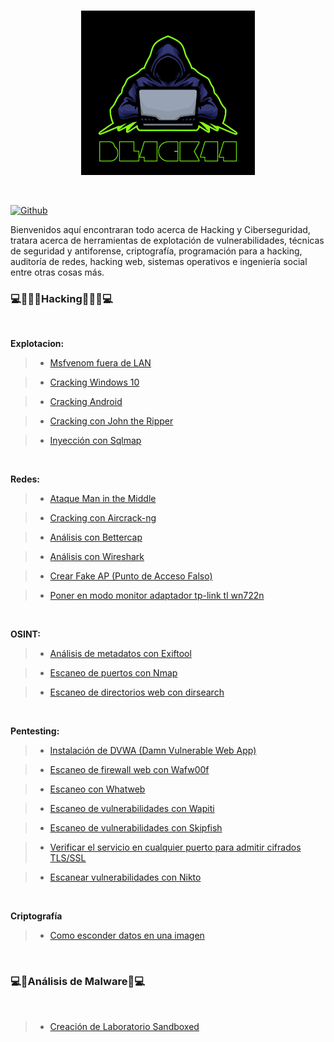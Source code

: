 
<br>

<p align="center">
<img src="Logotipo.jpg" width="278px">
</p>

<br>

[![Github](https://img.shields.io/badge/Github-bl4ck44-yellow?style=for-the-badge&logo=github)](https://github.com/bl4ck44)

Bienvenidos aquí encontraran todo acerca de Hacking y Ciberseguridad, tratara acerca de herramientas de explotación de vulnerabilidades, técnicas de seguridad y antiforense, criptografía, programación para a hacking, auditoría de redes, hacking web, sistemas operativos e ingeniería social entre otras cosas más.

### 💻👩🏻‍💻**Hacking**👩🏻‍💻💻

</br>

**Explotacion:**

> * [Msfvenom fuera de LAN](https://github.com/bl4ck44/Articulos/blob/master/Explotaci%C3%B3n/Msfvenom/Msfvenom.md)

> * [Cracking Windows 10](https://github.com/bl4ck44/Articulos/blob/master/Explotaci%C3%B3n/Cracking-Windows-10/Cracking.md)

> * [Cracking Android](https://github.com/bl4ck44/Articulos/blob/master/Explotaci%C3%B3n/Cracking-Android/Android.md)

> * [Cracking con John the Ripper](https://github.com/bl4ck44/Articulos/blob/master/Explotaci%C3%B3n/John-the-Ripper/John-the-Ripper.md)

> * [Inyección con Sqlmap](https://github.com/bl4ck44/Articulos/blob/master/Explotaci%C3%B3n/Cracking-Windows-10/Cracking.md)


<br>

**Redes:**

> * [Ataque Man in the Middle](https://github.com/bl4ck44/Articulos/blob/master/Redes/MITM/MITM.md)

> * [Cracking con Aircrack-ng](https://github.com/bl4ck44/Articulos/blob/master/Redes/Aircrack-ng/Aircrack-ng.md)
 
> * [Análisis con Bettercap](https://github.com/bl4ck44/Articulos/blob/master/Redes/Bettercap/Bettercap.md)

> * [Análisis con Wireshark](https://github.com/bl4ck44/Articulos/blob/master/Redes/Wireshark/Wireshark.md)

> * [Crear Fake AP (Punto de Acceso Falso)](https://github.com/bl4ck44/Articulos/blob/master/Redes/Fake-AP/fakeAP.md)

> * [Poner en modo monitor adaptador tp-link tl wn722n](https://github.com/bl4ck44/Articulos/blob/master/Redes/tlwn722n/tlwn722n.md)

<br>

**OSINT:**

> * [Análisis de metadatos con Exiftool](https://github.com/bl4ck44/Articulos/blob/master/OSINT/Exiftool/exiftool.md)

> * [Escaneo de puertos con Nmap](https://github.com/bl4ck44/Articulos/blob/master/OSINT/Nmap/Nmap.md)

> * [Escaneo de directorios web con dirsearch](https://github.com/bl4ck44/Articulos/blob/master/OSINT/dirsearch/dirsearch.md)


<br>

**Pentesting:**

> * [Instalación de DVWA (Damn Vulnerable Web App)](https://github.com/bl4ck44/Articulos/blob/master/Pentesting/DVWA/DVWA.md)

> * [Escaneo de firewall web con Wafw00f](https://github.com/bl4ck44/Articulos/blob/master/Pentesting/Wafw00f/Wafw00f.md)

> * [Escaneo con Whatweb](https://github.com/bl4ck44/Articulos/blob/master/Pentesting/Whatweb/Whatweb.md)

> * [Escaneo de vulnerabilidades con Wapiti](https://github.com/bl4ck44/Articulos/blob/master/Pentesting/Wapiti/Wapiti.md)

> * [Escaneo de vulnerabilidades con Skipfish](https://github.com/bl4ck44/Articulos/blob/master/Pentesting/Skipfish/Skipfish.md)

> * [Verificar el servicio en cualquier puerto para admitir cifrados TLS/SSL](https://github.com/bl4ck44/Articulos/blob/master/Pentesting/testssl.sh/testssl.sh.md)

> * [Escanear vulnerabilidades con Nikto](https://github.com/bl4ck44/Articulos/blob/master/Pentesting/Nikto/Nikto.md)

</br>

**Criptografía**

> * [Como esconder datos en una imagen](https://github.com/bl4ck44/Articulos/blob/master/Criptograf%C3%ADa/steghide/README.md)

<br>

### 💻👾**Análisis de Malware**👾💻

<br>

> * [Creación de Laboratorio Sandboxed](https://github.com/bl4ck44/Articulos/blob/master/An%C3%A1lisis-de-Malware/Sandboxed/Sandboxed.md)